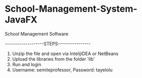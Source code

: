 # School-Management-System-JavaFX
School Management Software

-------------------STEPS----------------
1.  Unzip the file and open via IntelijIDEA or NetBeans
2.  Upload the libraries from the folder 'lib'
3.  Run and login
4.  Username: semiteprofessor, Password: tayelolu
